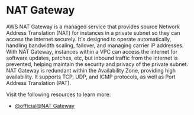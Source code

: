 # NAT Gateway

AWS NAT Gateway is a managed service that provides source Network Address Translation (NAT) for instances in a private subnet so they can access the internet securely. It's designed to operate automatically, handling bandwidth scaling, failover, and managing carrier IP addresses. With NAT Gateway, instances within a VPC can access the internet for software updates, patches, etc, but inbound traffic from the internet is prevented, helping maintain the security and privacy of the private subnet. NAT Gateway is redundant within the Availability Zone, providing high availability. It supports TCP, UDP, and ICMP protocols, as well as Port Address Translation (PAT).

Visit the following resources to learn more:

- [@official@NAT Gateway](https://docs.aws.amazon.com/vpc/latest/userguide/vpc-nat-gateway.html)
